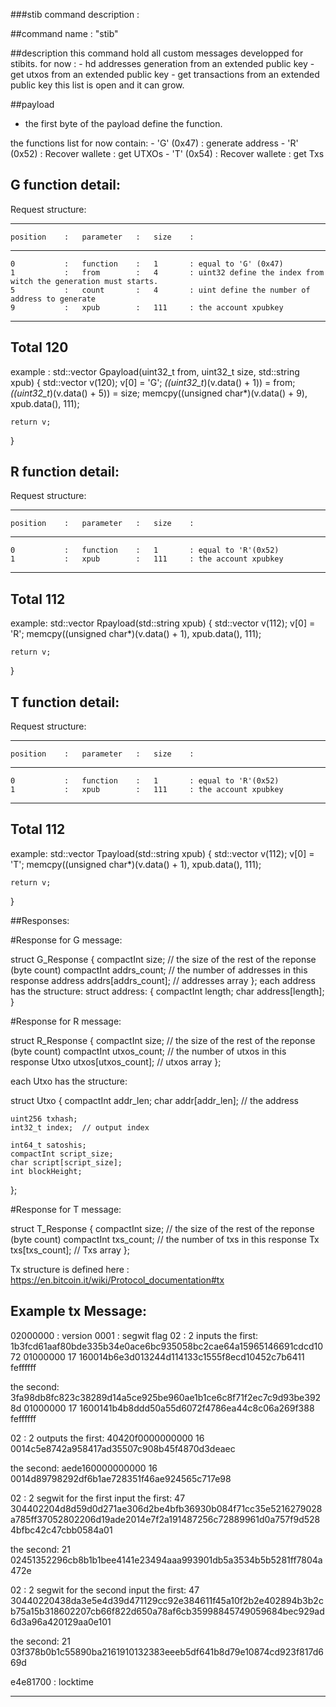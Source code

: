 ###stib command description :

##command name : "stib"

##description
 this command hold all custom messages developped for stibits.
 for now : 
    - hd addresses generation from an extended public key
    - get utxos from an extended public key
    - get transactions from an extended public key
 this list is open and it can grow.


##payload

  - the first byte of the payload define the function.

  the functions list for now contain:
    - 'G' (0x47) : generate address
    - 'R' (0x52) : Recover wallete : get UTXOs
    - 'T' (0x54) : Recover wallete : get Txs

## G function detail:

Request structure:
_____________________________________________________________
    position    :   parameter   :   size    :
-------------------------------------------------------------
    0           :   function    :   1       : equal to 'G' (0x47)
    1           :   from        :   4       : uint32 define the index from witch the generation must starts.
    5           :   count       :   4       : uint define the number of address to generate
    9           :   xpub        :   111     : the account xpubkey
-------------------------------------------------------------
 Total                              120
-------------------------------------------------------------

example :
std::vector<unsigned char> Gpayload(uint32_t from, uint32_t size, std::string xpub) {
    std::vector<unsigned char> v(120);
    v[0] = 'G';
    *((uint32_t*)(v.data() + 1)) = from;
    *((uint32_t*)(v.data() + 5)) = size;
    memcpy((unsigned char*)(v.data() + 9), xpub.data(), 111);
    
    return v;
}

## R function detail:

Request structure:
_____________________________________________________________
    position    :   parameter   :   size    :
-------------------------------------------------------------
    0           :   function    :   1       : equal to 'R'(0x52)
    1           :   xpub        :   111     : the account xpubkey
-------------------------------------------------------------
 Total                              112
-------------------------------------------------------------

example:
std::vector<unsigned char> Rpayload(std::string xpub) {
    std::vector<unsigned char> v(112);
    v[0] = 'R';
    memcpy((unsigned char*)(v.data() + 1), xpub.data(), 111);
    
    return v;
}

## T function detail:

Request structure:
_____________________________________________________________
    position    :   parameter   :   size    :
-------------------------------------------------------------
    0           :   function    :   1       : equal to 'R'(0x52)
    1           :   xpub        :   111     : the account xpubkey
-------------------------------------------------------------
 Total                              112
-------------------------------------------------------------

example:
std::vector<unsigned char> Tpayload(std::string xpub) {
    std::vector<unsigned char> v(112);
    v[0] = 'T';
    memcpy((unsigned char*)(v.data() + 1), xpub.data(), 111);
    
    return v;
}

##Responses:

#Response for G message:

struct G_Response
{
   compactInt size;                // 	the size of the rest of the reponse (byte count)
   compactInt addrs_count;         //   the number of addresses in this response
   address    addrs[addrs_count];  //   addresses array 
};
each address has the structure:
struct address:
{
   compactInt length;
   char       address[length];
}

#Response for R message:

struct R_Response
{
   compactInt size;                // 	the size of the rest of the reponse (byte count)
   compactInt utxos_count;         //   the number of utxos in this response
   Utxo    utxos[utxos_count];     //   utxos array 
};

each Utxo has the structure:

struct Utxo
{
    compactInt addr_len;
    char addr[addr_len];  // the address

    uint256 txhash;
    int32_t index;  // output index

    int64_t satoshis;
    compactInt script_size;
    char script[script_size]; 
    int blockHeight;
};


#Response for T message:

struct T_Response
{
   compactInt size;               //   the size of the rest of the reponse (byte count)
   compactInt txs_count;          //   the number of txs in this response
   Tx    txs[txs_count];          //   Txs array 
};

Tx structure is defined here :
  https://en.bitcoin.it/wiki/Protocol_documentation#tx



Example tx Message:
--------------------------------------------------------------------------------------------------------------------------------------------------------
02000000  : version
0001      : segwit flag
02        : 2 inputs
  the first:
    1b3fcd61aaf80bde335b34e0ace6bc935058bc2cae64a15965146691cdcd1072 01000000
    17 160014b6e3d013244d114133c1555f8ecd10452c7b6411 feffffff

  the second:
    3fa98db8fc823c38289d14a5ce925be960ae1b1ce6c8f71f2ec7c9d93be3928d 01000000
    17 1600141b4b8ddd50a55d6072f4786ea44c8c06a269f388 feffffff

02        : 2 outputs
  the first:
    40420f0000000000
    16 0014c5e8742a958417ad35507c908b45f4870d3deaec

  the second:
    aede160000000000
    16 0014d89798292df6b1ae728351f46ae924565c717e98 

02        : 2 segwit for the first input
  the first:
    47 304402204d8d59d0d271ae306d2be4bfb36930b084f71cc35e5216279028a785ff37052802206d19ade2014e7f2a191487256c72889961d0a757f9d5284bfbc42c47cbb0584a01

  the second:
    21 02451352296cb8b1b1bee4141e23494aaa993901db5a3534b5b5281ff7804a472e

02        : 2 segwit for the second input
  the first:
    47 30440220438da3e5e4d39d471129cc92e384611f45a10f2b2e402894b3b2cb75a15b318602207cb66f822d650a78af6cb35998845749059684bec929ad6d3a96a420129aa0e101

  the second:
    21 03f378b0b1c55890ba2161910132383eeeb5df641b8d79e10874cd923f817d669d

e4e81700  : locktime

--------------------------------------------------------------------------------------------------------------------------------------------------------

